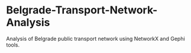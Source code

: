 # Belgrade-Transport-Network-Analysis

Analysis of Belgrade public transport network using NetworkX and Gephi tools.
